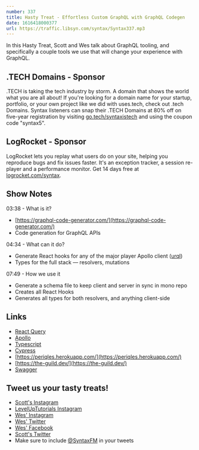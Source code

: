 ```yaml
---
number: 337
title: Hasty Treat - Effortless Custom GraphQL with GraphQL Codegen
date: 1616418000377
url: https://traffic.libsyn.com/syntax/Syntax337.mp3
---
```


In this Hasty Treat, Scott and Wes talk about GraphQL tooling, and specifically a couple tools we use that will change your experience with GraphQL.

## .TECH Domains - Sponsor
.TECH is taking the tech industry by storm. A domain that shows the world what you are all about! If you're looking for a domain name for your startup, portfolio, or your own project like we did with uses.tech, check out .tech Domains. Syntax listeners can snap their .TECH Domains at 80% off on five-year registration by visiting [go.tech/syntaxistech](https://go.tech/syntaxistech) and using the coupon code "syntax5".

## LogRocket - Sponsor
LogRocket lets you replay what users do on your site, helping you reproduce bugs and fix issues faster. It's an exception tracker, a session re-player and a performance monitor. Get 14 days free at [logrocket.com/syntax](https://logrocket.com/syntax).

## Show Notes
03:38 - What is it?
* [https://graphql-code-generator.com/](https://graphql-code-generator.com/)
* Code generation for GraphQL APIs

04:34 - What can it do?
* Generate React hooks for any of the major player Apollo client ([urql](https://github.com/FormidableLabs/urql))
* Types for the full stack — resolvers, mutations

07:49 - How we use it
* Generate a schema file to keep client and server in sync in mono repo
* Creates all React Hooks
* Generates all types for both resolvers, and anything client-side

## Links
* [React Query](https://react-query.tanstack.com/)
* [Apollo](https://www.apollographql.com/)
* [Typescript](https://www.typescriptlang.org/)
* [Cypress](https://www.cypress.io/)
* [https://periqles.herokuapp.com/](https://periqles.herokuapp.com/)
* [https://the-guild.dev/](https://the-guild.dev/)
* [Swagger](https://swagger.io/)

## Tweet us your tasty treats!
* [Scott's Instagram](https://www.instagram.com/stolinski/)
* [LevelUpTutorials Instagram](https://www.instagram.com/LevelUpTutorials/)
* [Wes' Instagram](https://www.instagram.com/wesbos/)
* [Wes' Twitter](https://twitter.com/wesbos)
* [Wes' Facebook](https://www.facebook.com/wesbos.developer)
* [Scott's Twitter](https://twitter.com/stolinski)
* Make sure to include [@SyntaxFM](https://twitter.com/SyntaxFM) in your tweets